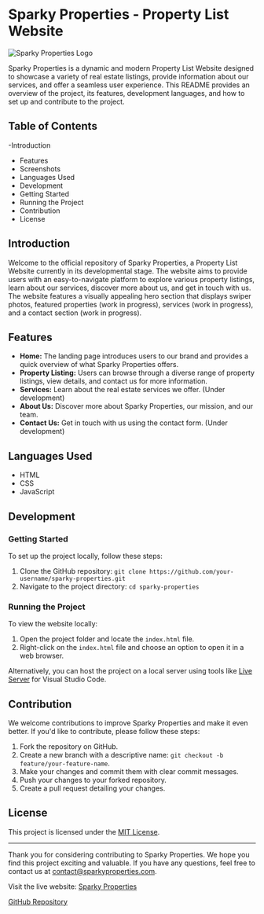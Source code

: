 # Sparky Properties - Property List Website

![Sparky Properties Logo](link_to_logo)

Sparky Properties is a dynamic and modern Property List Website designed to showcase a variety of real estate listings, provide information about our services, and offer a seamless user experience. This README provides an overview of the project, its features, development languages, and how to set up and contribute to the project.

## Table of Contents

-Introduction
- Features
- Screenshots
- Languages Used
- Development
- Getting Started
- Running the Project
- Contribution
- License

## Introduction

Welcome to the official repository of Sparky Properties, a Property List Website currently in its developmental stage. The website aims to provide users with an easy-to-navigate platform to explore various property listings, learn about our services, discover more about us, and get in touch with us. The website features a visually appealing hero section that displays swiper photos, featured properties (work in progress), services (work in progress), and a contact section (work in progress).

## Features

- **Home:** The landing page introduces users to our brand and provides a quick overview of what Sparky Properties offers.
- **Property Listing:** Users can browse through a diverse range of property listings, view details, and contact us for more information.
- **Services:** Learn about the real estate services we offer. (Under development)
- **About Us:** Discover more about Sparky Properties, our mission, and our team.
- **Contact Us:** Get in touch with us using the contact form. (Under development)


## Languages Used

- HTML
- CSS
- JavaScript

## Development

### Getting Started

To set up the project locally, follow these steps:

1. Clone the GitHub repository: `git clone https://github.com/your-username/sparky-properties.git`
2. Navigate to the project directory: `cd sparky-properties`

### Running the Project

To view the website locally:

1. Open the project folder and locate the `index.html` file.
2. Right-click on the `index.html` file and choose an option to open it in a web browser.

Alternatively, you can host the project on a local server using tools like [Live Server](https://marketplace.visualstudio.com/items?itemName=ritwickdey.LiveServer) for Visual Studio Code.

## Contribution

We welcome contributions to improve Sparky Properties and make it even better. If you'd like to contribute, please follow these steps:

1. Fork the repository on GitHub.
2. Create a new branch with a descriptive name: `git checkout -b feature/your-feature-name`.
3. Make your changes and commit them with clear commit messages.
4. Push your changes to your forked repository.
5. Create a pull request detailing your changes.

## License

This project is licensed under the [MIT License](LICENSE).

---

Thank you for considering contributing to Sparky Properties. We hope you find this project exciting and valuable. If you have any questions, feel free to contact us at contact@sparkyproperties.com.

Visit the live website: [Sparky Properties](https://www.sparkyproperties.com)

[GitHub Repository](https://github.com/your-username/sparky-properties)